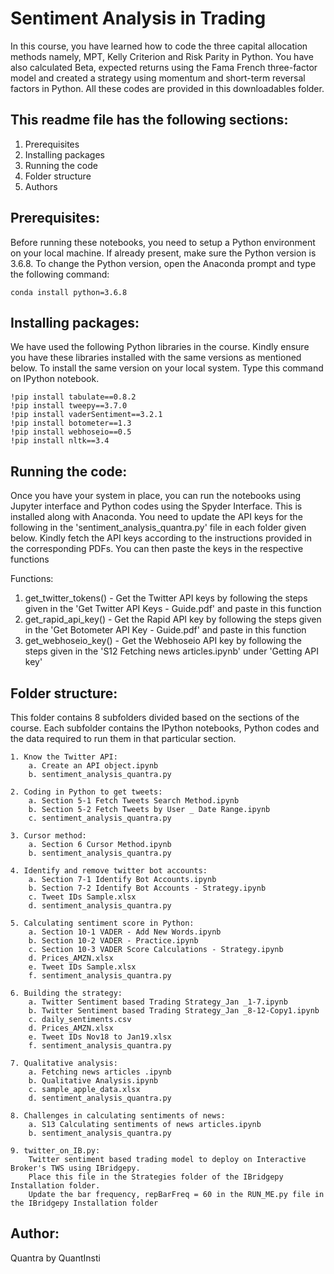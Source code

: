 # Sentiment Analysis in Trading

In this course, you have learned how to code the three capital allocation methods namely, MPT, Kelly Criterion and Risk Parity in Python. You have also calculated Beta, expected returns using the Fama French three-factor model and created a strategy using momentum and short-term reversal factors in Python. All these codes are provided in this downloadables folder.

## This readme file has the following sections:
1. Prerequisites
2. Installing packages
3. Running the code
4. Folder structure
5. Authors

## Prerequisites:
Before running these notebooks, you need to setup a Python environment on your local machine. If already present, make sure the Python version is 3.6.8. To change the Python version, open the Anaconda prompt and type the following command: 

	conda install python=3.6.8

## Installing packages:
We have used the following Python libraries in the course. Kindly ensure you have these libraries installed with the same versions as mentioned below. To install the same version on your local system. Type this command on IPython notebook.

	!pip install tabulate==0.8.2
	!pip install tweepy==3.7.0
	!pip install vaderSentiment==3.2.1
	!pip install botometer==1.3
	!pip install webhoseio==0.5
	!pip install nltk==3.4
  
## Running the code:
Once you have your system in place, you can run the notebooks using Jupyter interface and Python codes using the Spyder Interface. This is installed along with Anaconda. You need to update the API keys for the following in the 'sentiment_analysis_quantra.py' file in each folder given below. Kindly fetch the API keys according to the instructions provided in the corresponding PDFs. You can then paste the keys in the respective functions

Functions:
1. get_twitter_tokens() - Get the Twitter API keys by following the steps given in the 'Get Twitter API Keys - Guide.pdf' and paste in this function
2. get_rapid_api_key() - Get the Rapid API key by following the steps given in the 'Get Botometer API Key - Guide.pdf' and paste in this function
3. get_webhoseio_key() - Get the Webhoseio API key by following the steps given in the 'S12 Fetching news articles.ipynb' under 'Getting API key'

## Folder structure:
This folder contains 8 subfolders divided based on the sections of the course. Each subfolder contains the IPython notebooks, Python codes and the data required to run them in that particular section.

	1. Know the Twitter API:
		a. Create an API object.ipynb
		b. sentiment_analysis_quantra.py

	2. Coding in Python to get tweets:
		a. Section 5-1 Fetch Tweets Search Method.ipynb
		b. Section 5-2 Fetch Tweets by User _ Date Range.ipynb
		c. sentiment_analysis_quantra.py
		
	3. Cursor method:
		a. Section 6 Cursor Method.ipynb
		b. sentiment_analysis_quantra.py

	4. Identify and remove twitter bot accounts:
		a. Section 7-1 Identify Bot Accounts.ipynb
		b. Section 7-2 Identify Bot Accounts - Strategy.ipynb
		c. Tweet IDs Sample.xlsx
		d. sentiment_analysis_quantra.py

	5. Calculating sentiment score in Python:
		a. Section 10-1 VADER - Add New Words.ipynb
		b. Section 10-2 VADER - Practice.ipynb
		c. Section 10-3 VADER Score Calculations - Strategy.ipynb
		d. Prices_AMZN.xlsx
		e. Tweet IDs Sample.xlsx
		f. sentiment_analysis_quantra.py

	6. Building the strategy:
		a. Twitter Sentiment based Trading Strategy_Jan _1-7.ipynb
		b. Twitter Sentiment based Trading Strategy_Jan _8-12-Copy1.ipynb
		c. daily_sentiments.csv
		d. Prices_AMZN.xlsx
		e. Tweet IDs Nov18 to Jan19.xlsx
		f. sentiment_analysis_quantra.py

	7. Qualitative analysis:
		a. Fetching news articles .ipynb
		b. Qualitative Analysis.ipynb
		c. sample_apple_data.xlsx
		d. sentiment_analysis_quantra.py

	8. Challenges in calculating sentiments of news:
		a. S13 Calculating sentiments of news articles.ipynb
		b. sentiment_analysis_quantra.py
	
	9. twitter_on_IB.py:
		Twitter sentiment based trading model to deploy on Interactive Broker's TWS using IBridgepy. 
		Place this file in the Strategies folder of the IBridgepy Installation folder. 
		Update the bar frequency, repBarFreq = 60 in the RUN_ME.py file in the IBridgepy Installation folder
	
## Author:
Quantra by QuantInsti
